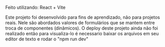 Feito utilizando: React + Vite

Este projeto foi desenvolvido para fins de aprendizado, não para projetos reais. 
Nele são abordados valores de formulários que se mantem entre troca de componentes (dinâmicos).
O deploy deste projeto ainda não foi realizado então para visualiza-lo é necessario baixar os arquivos em seu editor de texto e rodar o "npm run dev"
